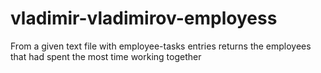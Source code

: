# vladimir-vladimirov-employess
From a given text file with employee-tasks entries returns the employees that had spent the most time working together
